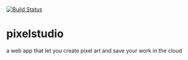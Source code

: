 [![Build Status](https://travis-ci.org/pixelstudiolabs/web.svg?branch=master)](https://travis-ci.org/pixelstudiolabs/web)

# pixelstudio
a web app that let you create pixel art and save your work in the cloud
